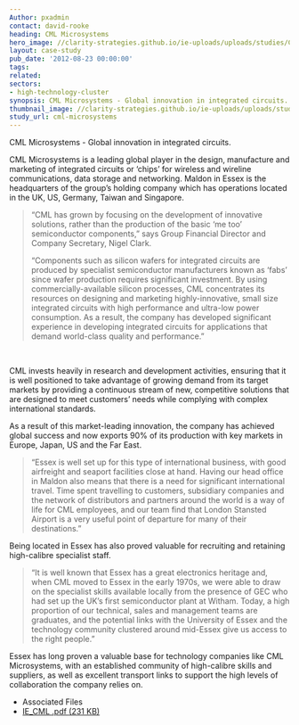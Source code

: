 ```yaml
---
Author: pxadmin
contact: david-rooke
heading: CML Microsystems
hero_image: //clarity-strategies.github.io/ie-uploads/uploads/studies/CML_Tile.jpg
layout: case-study
pub_date: '2012-08-23 00:00:00'
tags:
related:
sectors:
- high-technology-cluster
synopsis: CML Microsystems - Global innovation in integrated circuits.
thumbnail_image: //clarity-strategies.github.io/ie-uploads/uploads/studies/CML_Banner.jpg
study_url: cml-microsystems
---             
```


<p>
	CML Microsystems - Global innovation in integrated circuits.</p>
<p>
	CML Microsystems is a leading global player in the design, manufacture and marketing of integrated circuits or ‘chips’ for wireless and wireline communications, data storage and networking. Maldon in Essex is the headquarters of the group’s holding company which has operations located in the UK, US, Germany, Taiwan and Singapore.</p>
<blockquote>
	<p>
		“CML has grown by focusing on the development of innovative solutions, rather than the production of the basic ‘me too’ semiconductor components,” says Group Financial Director and Company Secretary, Nigel Clark.</p>
	<p>
		“Components such as silicon wafers for integrated circuits are produced by specialist semiconductor manufacturers known as ‘fabs’ since wafer production requires significant investment. By using commercially-available silicon processes, CML concentrates its resources on designing and marketing highly-innovative, small size integrated circuits with high performance and ultra-low power consumption. As a result, the company has developed significant experience in developing integrated circuits for applications that demand world-class quality and performance.”</p>
</blockquote>
<p>
	&nbsp;</p>
<p>
	CML invests heavily in research and development activities, ensuring that it is well positioned to take advantage of growing demand from its target markets by providing a continuous stream of new, competitive solutions that are designed to meet customers’ needs while complying with complex international standards.</p>
<p>
	As a result of this market-leading innovation, the company has achieved global success and now exports 90% of its production with key markets in Europe, Japan, US and the Far East.</p>
<blockquote>
	<p>
		“Essex is well set up for this type of international business, with good airfreight and seaport facilities close at hand. Having our head office in Maldon also means that there is a need for significant international travel. Time spent travelling to customers, subsidiary companies and the network of distributors and partners around the world is a way of life for CML employees, and our team find that London Stansted Airport is a very useful point of departure for many of their destinations.”</p>
</blockquote>
<p>
	Being located in Essex has also proved valuable for recruiting and retaining high-calibre specialist staff.</p>
<blockquote>
	<p>
		“It is well known that Essex has a great electronics heritage and, when CML moved to Essex in the early 1970s, we were able to draw on the specialist skills available locally from the presence of GEC who had set up the UK’s first semiconductor plant at Witham. Today, a high proportion of our technical, sales and management teams are graduates, and the potential links with the University of Essex and the technology community clustered around mid-Essex give us access to the right people.”</p>
</blockquote>
<p>
	Essex has long proven a valuable base for technology companies like CML Microsystems, with an established community of high-calibre skills and suppliers, as well as excellent transport links to support the high levels of collaboration the company relies on.</p>
   
                    
<ul class="downloadable-files">                        
  <li class="header">Associated Files</li>
  <li><a href="http://docs.google.com/viewer?url=http://investessex.co.uk/uploads/studies/IE_CML.pdf" alt="" class="btn ugdv_link" target="_blank">IE_CML .pdf <span>(231 KB)</span></a></li>
</ul>
